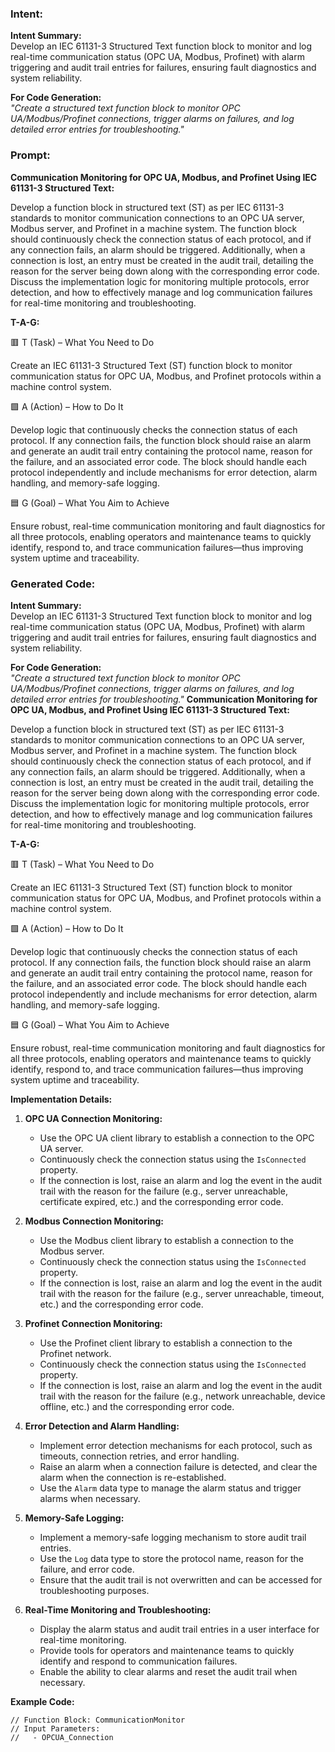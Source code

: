 ### Intent:
**Intent Summary:**  
Develop an IEC 61131-3 Structured Text function block to monitor and log real-time communication status (OPC UA, Modbus, Profinet) with alarm triggering and audit trail entries for failures, ensuring fault diagnostics and system reliability.  

**For Code Generation:**  
*"Create a structured text function block to monitor OPC UA/Modbus/Profinet connections, trigger alarms on failures, and log detailed error entries for troubleshooting."*

### Prompt:
**Communication Monitoring for OPC UA, Modbus, and Profinet Using IEC 61131-3 Structured Text:**

Develop a function block in structured text (ST) as per IEC 61131-3 standards to monitor communication connections to an OPC UA server, Modbus server, and Profinet in a machine system. The function block should continuously check the connection status of each protocol, and if any connection fails, an alarm should be triggered. Additionally, when a connection is lost, an entry must be created in the audit trail, detailing the reason for the server being down along with the corresponding error code. Discuss the implementation logic for monitoring multiple protocols, error detection, and how to effectively manage and log communication failures for real-time monitoring and troubleshooting.

**T-A-G:**

🟥 T (Task) – What You Need to Do

Create an IEC 61131-3 Structured Text (ST) function block to monitor communication status for OPC UA, Modbus, and Profinet protocols within a machine control system.

🟩 A (Action) – How to Do It

Develop logic that continuously checks the connection status of each protocol. If any connection fails, the function block should raise an alarm and generate an audit trail entry containing the protocol name, reason for the failure, and an associated error code. The block should handle each protocol independently and include mechanisms for error detection, alarm handling, and memory-safe logging.

🟦 G (Goal) – What You Aim to Achieve

Ensure robust, real-time communication monitoring and fault diagnostics for all three protocols, enabling operators and maintenance teams to quickly identify, respond to, and trace communication failures—thus improving system uptime and traceability.

### Generated Code:
**Intent Summary:**  
Develop an IEC 61131-3 Structured Text function block to monitor and log real-time communication status (OPC UA, Modbus, Profinet) with alarm triggering and audit trail entries for failures, ensuring fault diagnostics and system reliability.  

**For Code Generation:**  
*"Create a structured text function block to monitor OPC UA/Modbus/Profinet connections, trigger alarms on failures, and log detailed error entries for troubleshooting."*
**Communication Monitoring for OPC UA, Modbus, and Profinet Using IEC 61131-3 Structured Text:**

Develop a function block in structured text (ST) as per IEC 61131-3 standards to monitor communication connections to an OPC UA server, Modbus server, and Profinet in a machine system. The function block should continuously check the connection status of each protocol, and if any connection fails, an alarm should be triggered. Additionally, when a connection is lost, an entry must be created in the audit trail, detailing the reason for the server being down along with the corresponding error code. Discuss the implementation logic for monitoring multiple protocols, error detection, and how to effectively manage and log communication failures for real-time monitoring and troubleshooting.

**T-A-G:**

🟥 T (Task) – What You Need to Do

Create an IEC 61131-3 Structured Text (ST) function block to monitor communication status for OPC UA, Modbus, and Profinet protocols within a machine control system.

🟩 A (Action) – How to Do It

Develop logic that continuously checks the connection status of each protocol. If any connection fails, the function block should raise an alarm and generate an audit trail entry containing the protocol name, reason for the failure, and an associated error code. The block should handle each protocol independently and include mechanisms for error detection, alarm handling, and memory-safe logging.

🟦 G (Goal) – What You Aim to Achieve

Ensure robust, real-time communication monitoring and fault diagnostics for all three protocols, enabling operators and maintenance teams to quickly identify, respond to, and trace communication failures—thus improving system uptime and traceability. 

**Implementation Details:**

1. **OPC UA Connection Monitoring:**
   - Use the OPC UA client library to establish a connection to the OPC UA server.
   - Continuously check the connection status using the `IsConnected` property.
   - If the connection is lost, raise an alarm and log the event in the audit trail with the reason for the failure (e.g., server unreachable, certificate expired, etc.) and the corresponding error code.

2. **Modbus Connection Monitoring:**
   - Use the Modbus client library to establish a connection to the Modbus server.
   - Continuously check the connection status using the `IsConnected` property.
   - If the connection is lost, raise an alarm and log the event in the audit trail with the reason for the failure (e.g., server unreachable, timeout, etc.) and the corresponding error code.

3. **Profinet Connection Monitoring:**
   - Use the Profinet client library to establish a connection to the Profinet network.
   - Continuously check the connection status using the `IsConnected` property.
   - If the connection is lost, raise an alarm and log the event in the audit trail with the reason for the failure (e.g., network unreachable, device offline, etc.) and the corresponding error code.

4. **Error Detection and Alarm Handling:**
   - Implement error detection mechanisms for each protocol, such as timeouts, connection retries, and error handling.
   - Raise an alarm when a connection failure is detected, and clear the alarm when the connection is re-established.
   - Use the `Alarm` data type to manage the alarm status and trigger alarms when necessary.

5. **Memory-Safe Logging:**
   - Implement a memory-safe logging mechanism to store audit trail entries.
   - Use the `Log` data type to store the protocol name, reason for the failure, and error code.
   - Ensure that the audit trail is not overwritten and can be accessed for troubleshooting purposes.

6. **Real-Time Monitoring and Troubleshooting:**
   - Display the alarm status and audit trail entries in a user interface for real-time monitoring.
   - Provide tools for operators and maintenance teams to quickly identify and respond to communication failures.
   - Enable the ability to clear alarms and reset the audit trail when necessary.

**Example Code:**

```ST
// Function Block: CommunicationMonitor
// Input Parameters:
//   - OPCUA_Connection
